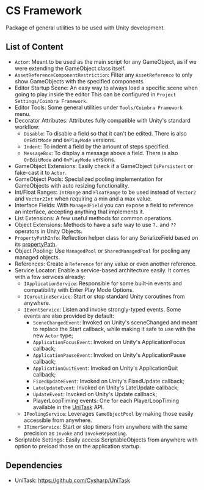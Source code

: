 # CS Framework

Package of general utilities to be used with Unity development.

## List of Content

- `Actor`: Meant to be used as the main script for any GameObject, as if we were extending the GameObject class itself.
- `AssetReferenceComponentRestriction`: Filter any `AssetReference` to only show GameObjects with the specified components.
- Editor Startup Scene: An easy way to always load a specific scene when going to play inside the editor This can be configured in `Project Settings/Coimbra Framework`.
- Editor Tools: Some general utilities under `Tools/Coimbra Framework` menu.
- Decorator Attributes: Attributes fully compatible with Unity's standard workflow:
  - `Disable`: To disable a field so that it can't be edited. There is also `OnEditMode` and `OnPlayMode` versions.
  - `Indent`: To indent a field by the amount of steps specified.
  - `MessageBox`: To display a message above a field. There is also `OnEditMode` and `OnPlayMode` versions.
- GameObject Extensions: Easily check if a GameObject `IsPersistent` or fake-cast it to `Actor`.
- GameObject Pools: Specialized pooling implementation for GameObjects with auto resizing functionality.
- Int/Float Ranges: `IntRange` and `FloatRange` to be used instead of `Vector2` and `Vector2Int` when requiring a min and a max value.
- Interface Fields: With `ManagedField` you can expose a field to reference an interface, accepting anything that implements it.
- List Extensions: A few useful methods for common operations.
- Object Extensions: Methods to have a safe way to use `?.` and `??` operators in Unity Objects.
- `PropertyPathInfo`: Reflection helper class for any SerializeField based on its [propertyPath](https://docs.unity3d.com/ScriptReference/SerializedProperty-propertyPath.html).
- Object Pooling: Use `ManagedPool` or `SharedManagedPool` for pooling any managed objects.
- References: Create a `Reference` for any value or even another reference.
- Service Locator: Enable a service-based architecture easily. It comes with a few services already:
  - `IApplicationService`: Responsible for some built-in events and compatibility with Enter Play Mode Options.
  - `ICoroutineService`: Start or stop standard Unity coroutines from anywhere.
  - `IEventService`: Listen and invoke strongly-typed events. Some events are also provided by default:
    - `SceneChangedEvent`: Invoked on Unity's sceneChanged and meant to replace the Start callback, while making it safe to use with the new `Actor` type;
    - `ApplicationFocusEvent`: Invoked on Unity's ApplicationFocus callback;
    - `ApplicationPauseEvent`: Invoked on Unity's ApplicationPause callback;
    - `ApplicationQuitEvent`: Invoked on Unity's ApplicationQuit callback;
    - `FixedUpdateEvent`: Invoked on Unity's FixedUpdate callback;
    - `LateUpdateEvent`: Invoked on Unity's LateUpdate callback;
    - `UpdateEvent`: Invoked on Unity's Update callback;
    - PlayerLoopTiming events: One for each PlayerLoopTiming available in the [UniTask](https://github.com/Cysharp/UniTask) API.
  - `IPoolingService`: Leverages `GameObjectPool` by making those easily accessible from anywhere.
  - `ITimerService`: Start or stop timers from anywhere with the same precision as `Invoke` and `InvokeRepeating`.
- Scriptable Settings: Easily access ScriptableObjects from anywhere with option to preload those on the application startup.

## Dependencies

- UniTask: https://github.com/Cysharp/UniTask
